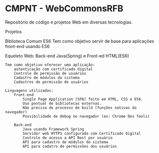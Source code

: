 # CMPNT - WebCommonsRFB

Repositório de código e projetos Web em diversas tecnologias.

Projetos


Biblioteca Comum ES6
	Tem como objetivo servir de base para aplicações front-end usando ES6


Equeleto Web: Back-end Java(Spring) e Front-ed HTML(ES6)

	Tem como objetivo oferecer uma aplicação:
		autenticação com certificado digital
		Controle de permissão de usuários
		Cadastro de módulos do sistema
		Cadastros de permissão de usuários
		
	Linguagens utilizadas:
		Front-end
			Single Page Application (SPA) feito em HTML, CSS e ES6.
			Uso pontual de bibliotecas externas.
			Não precisa de processo de build (funções nativas do navegador)
			Possibilidade de debug no navegador (ex: Chrome Dev Tools)
			
		Back-end
			Java usando Framework Spring
			Servidor web HTTPS configurado com Certificado Digital
			Controle de acesso a API Rest por usuário
			API para cadastro de módulos do sistema
			API para cadatro de permissões dos usuários
				 